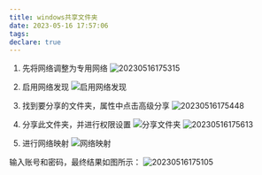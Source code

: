 ```yaml
---
title: windows共享文件夹
date: 2023-05-16 17:57:06
tags:
declare: true
---
```

1. 先将网络调整为专用网络<!--more-->
![20230516175315](https://cdn.jsdelivr.net/gh/Corner430/Picture/images/20230516175315.png)

2. 启用网络发现
![启用网络发现](https://cdn.jsdelivr.net/gh/Corner430/Picture/images/启用网络发现.png)

3. 找到要分享的文件夹，属性中点击高级分享
![20230516175448](https://cdn.jsdelivr.net/gh/Corner430/Picture/images/20230516175448.png)

4. 分享此文件夹，并进行权限设置
![分享文件夹](https://cdn.jsdelivr.net/gh/Corner430/Picture/images/分享文件夹.png)
![20230516175613](https://cdn.jsdelivr.net/gh/Corner430/Picture/images/20230516175613.png)

5. 进行网络映射
![网络映射](https://cdn.jsdelivr.net/gh/Corner430/Picture/images/20230516174919.png)

输入账号和密码，最终结果如图所示：
![20230516175105](https://cdn.jsdelivr.net/gh/Corner430/Picture/images/20230516175105.png)